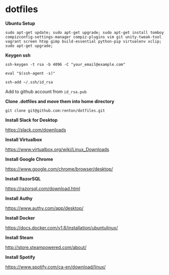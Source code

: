 # dotfiles

**Ubuntu Setup**

`sudo apt-get update; sudo apt-get upgrade; sudo apt-get install tomboy compizconfig-settings-manager compiz-plugins vim git unity-tweak-tool vagrant screen htop gimp build-essential python-pip virtualenv xclip; sudo apt-get upgrade;`

**Keygen ssh**

`ssh-keygen -t rsa -b 4096 -C "your_email@example.com"`

`eval "$(ssh-agent -s)"`

`ssh-add ~/.ssh/id_rsa`

Add to github account from `id_rsa.pub`

**Clone .dotfiles and move them into home directory**

`git clone git@github.com:renton/dotfiles.git`

**Install Slack for Desktop**

https://slack.com/downloads

**Install Virtualbox**

https://www.virtualbox.org/wiki/Linux_Downloads

**Install Google Chrome**

https://www.google.com/chrome/browser/desktop/

**Install RazorSQL**

https://razorsql.com/download.html

**Install Authy**

https://www.authy.com/app/desktop/

**Install Docker**

https://docs.docker.com/v1.8/installation/ubuntulinux/

**Install Steam**

http://store.steampowered.com/about/

**Install Spotify**

https://www.spotify.com/ca-en/download/linux/

